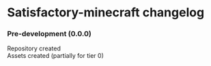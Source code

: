 # Satisfactory-minecraft changelog
### Pre-development (0.0.0)
Repository created  
Assets created (partially for tier 0)